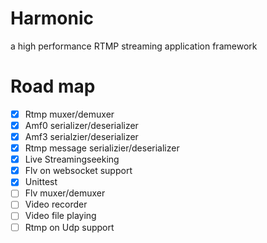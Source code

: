 # Harmonic

a high performance RTMP streaming application framework

# Road map

- [x] Rtmp muxer/demuxer
- [x] Amf0 serializer/deserializer
- [x] Amf3 serialzier/deserializer
- [x] Rtmp message serializier/deserializer
- [x] Live Streamingseeking
- [x] Flv on websocket support
- [x] Unittest
- [ ] Flv muxer/demuxer
- [ ] Video recorder
- [ ] Video file playing
- [ ] Rtmp on Udp support
